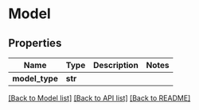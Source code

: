 # Model

## Properties
Name | Type | Description | Notes
------------ | ------------- | ------------- | -------------
**model_type** | **str** |  | 

[[Back to Model list]](../README.md#documentation-for-models) [[Back to API list]](../README.md#documentation-for-api-endpoints) [[Back to README]](../README.md)

